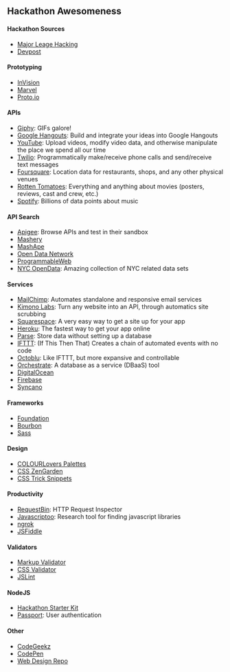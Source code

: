 ## Hackathon Awesomeness

#### Hackathon Sources
* [Major Leage Hacking]
* [Devpost]

#### Prototyping
* [InVision]
* [Marvel]
* [Proto.io]

#### APIs
* [Giphy]: GIFs galore!
* [Google Hangouts]: Build and integrate your ideas into Google Hangouts
* [YouTube]: Upload videos, modify video data, and otherwise manipulate the place we spend all our time
* [Twilio]: Programmatically make/receive phone calls and send/receive text messages
* [Foursquare]: Location data for restaurants, shops, and any other physical venues
* [Rotten Tomatoes]: Everything and anything about movies (posters, reviews, cast and crew, etc.)
* [Spotify]: Billions of data points about music

#### API Search
* [Apigee]: Browse APIs and test in their sandbox
* [Mashery]
* [MashApe]
* [Open Data Network]
* [ProgrammableWeb]
* [NYC OpenData]: Amazing collection of NYC related data sets

#### Services
* [MailChimp]: Automates standalone and responsive email services
* [Kimono Labs]: Turn any website into an API, through automatics site scrubbing
* [Squarespace]: A very easy way to get a site up for your app
* [Heroku]: The fastest way to get your app online
* [Parse]: Store data without setting up a database
* [IFTTT]:  (If This Then That) Creates a chain of automated events with no code
* [Octoblu]: Like IFTTT, but more expansive and controllable
* [Orchestrate]: A database as a service (DBaaS) tool
* [DigitalOcean]
* [Firebase]
* [Syncano]

#### Frameworks
* [Foundation]
* [Bourbon]
* [Sass]

#### Design
* [COLOURLovers Palettes]
* [CSS ZenGarden]
* [CSS Trick Snippets]

#### Productivity
* [RequestBin]: HTTP Request Inspector
* [Javascriptoo]: Research tool for finding javascript libraries
* [ngrok]
* [JSFiddle]

#### Validators
* [Markup Validator]
* [CSS Validator]
* [JSLint]

#### NodeJS
* [Hackathon Starter Kit]
* [Passport]: User authentication

#### Other
* [CodeGeekz]
* [CodePen]
* [Web Design Repo]

[Major Leage Hacking]: <https://mlh.io/>
[Devpost]: <http://devpost.com/>

[Invision]: <https://www.invisionapp.com/>
[Marvel]: <https://marvelapp.com/>
[Proto.io]: <https://proto.io/>

[Giphy]: <https://api.giphy.com/>
[Google Hangouts]: <https://developers.google.com/+/hangouts/>
[YouTube]: <https://developers.google.com/youtube/v3/>
[Twilio]: <https://www.twilio.com/>
[Foursquare]: <https://developer.foursquare.com/>
[Rotten Tomatoes]: <http://developer.rottentomatoes.com/>
[Spotify]: <https://developer.spotify.com/web-api/>

[MailChimp]: <https://apidocs.mailchimp.com/>
[Kimono Labs]: <https://www.kimonolabs.com/desktop>
[Squarespace]: <http://developers.squarespace.com/>
[Heroku]: <https://www.heroku.com/>
[Parse]: <https://parseplatform.github.io/>
[IFTTT]: <https://ifttt.com/>
[Octoblu]: <https://octoblu.com/>
[Orchestrate]: <https://orchestrate.io/>
[DigitalOcean]: <https://www.digitalocean.com/>
[Firebase]: <https://firebase.google.com/>
[Syncano]: <https://www.syncano.io/>

[Apigee]: <https://apigee.com/providers>
[Mashery]: <http://developer.mashery.com/apis#all>
[MashApe]: <https://www.mashape.com/explore>
[NYC OpenData]: <https://data.cityofnewyork.us/data>
[Open Data Network]: <http://www.opendatanetwork.com/>
[ProgrammableWeb]: <http://www.programmableweb.com/>

[Foundation]: <http://foundation.zurb.com/>
[Bourbon]: <http://bourbon.io/>
[Sass]: <http://sass-lang.com/>

[RequestBin]: <http://requestb.in/>
[Javascriptoo]: <http://www.javascriptoo.com/>
[ngrok]: <https://ngrok.com/>
[JSFiddle]: <https://jsfiddle.net/>

[Markup Validator]: <http://validator.w3.org/>
[CSS Validator]: <http://jigsaw.w3.org/css-validator/>
[JSLint]: <http://www.jslint.com/>

[COLOURLovers Palettes]: <http://www.colourlovers.com/palettes>
[CSS ZenGarden]: <http://www.csszengarden.com/>
[CSS Trick Snippets]: <https://css-tricks.com/snippets/>

[Hackathon Starter Kit]: <https://github.com/sahat/hackathon-starter>
[Passport]: <http://passportjs.org/>

[CodeGeekz]: <https://codegeekz.com/>
[CodePen]: <http://codepen.io/>
[Web Design Repo]: <https://rrrepo.co/repo/webdesign>
